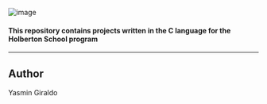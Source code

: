 ![image](https://user-images.githubusercontent.com/98331961/172257977-44983867-286a-429c-a0a5-84a276e07e7c.png)


#### This repository contains projects written in the C language for the Holberton School program
***
## Author
Yasmin Giraldo
